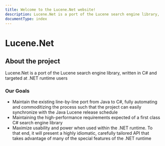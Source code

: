 ```yaml
---
title: Welcome to the Lucene.Net website!
description: Lucene.Net is a port of the Lucene search engine library, written in C# and targeted at .NET runtime users.
documentType: index
---
```


Lucene.Net
===============

<h2 id="about" class="text-center">About the project</h2>

Lucene.Net is a port of the Lucene search engine library, written in C# and targeted at .NET runtime users

### Our Goals

* Maintain the existing line-by-line port from Java to C#, fully automating and commoditizing the process such that the project can easily synchronize with the Java Lucene release schedule
* Maintaining the high-performance requirements expected of a first class C# search engine library
* Maximize usability and power when used within the .NET runtime. To that end, it will present a highly idiomatic, carefully tailored API that takes advantage of many of the special features of the .NET runtime
